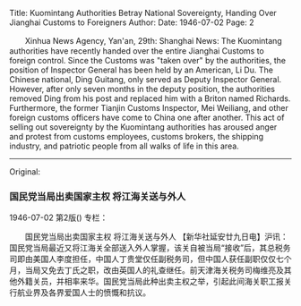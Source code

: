 Title: Kuomintang Authorities Betray National Sovereignty, Handing Over Jianghai Customs to Foreigners
Author:
Date: 1946-07-02
Page: 2

　　Xinhua News Agency, Yan'an, 29th: Shanghai News: The Kuomintang authorities have recently handed over the entire Jianghai Customs to foreign control. Since the Customs was "taken over" by the authorities, the position of Inspector General has been held by an American, Li Du. The Chinese national, Ding Guitang, only served as Deputy Inspector General. However, after only seven months in the deputy position, the authorities removed Ding from his post and replaced him with a Briton named Richards. Furthermore, the former Tianjin Customs Inspector, Mei Weiliang, and other foreign customs officers have come to China one after another. This act of selling out sovereignty by the Kuomintang authorities has aroused anger and protest from customs employees, customs brokers, the shipping industry, and patriotic people from all walks of life in this area.



<hr /> 

Original: 


### 国民党当局出卖国家主权  将江海关送与外人

1946-07-02
第2版()
专栏：

　　国民党当局出卖国家主权
    将江海关送与外人
    【新华社延安廿九日电】沪讯：国民党当局最近又将江海关全部送入外人掌握，该关自被当局“接收”后，其总税务司即由美国人李度担任，中国人丁贵堂仅任副税务司，但中国人获任副职仅仅七个月，当局又免去丁氏之职，改由英国人的礼查继任。前天津海关税务司梅维亮及其他外籍关员，并相率来华。国民党当局此种出卖主权之举，引起此间海关职工报关行航业界及各界爱国人士的愤慨和抗议。
